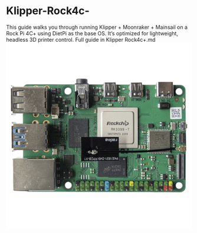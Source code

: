 # Klipper-Rock4c-
This guide walks you through running Klipper + Moonraker + Mainsail on a Rock Pi 4C+ using DietPi as the base OS. It’s optimized for lightweight, headless 3D printer control.
Full guide in Klipper Rock4c+.md
![Rock 4C+](Assets/rock4c+.jpg)

